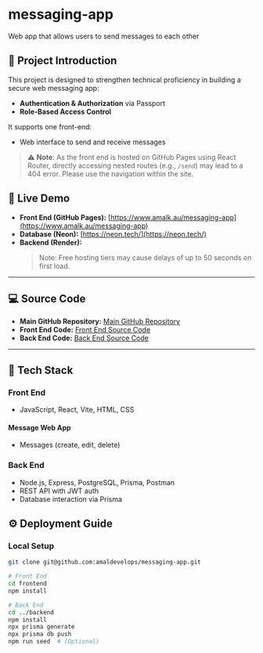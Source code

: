 # messaging-app

Web app that allows users to send messages to each other

## 📘 Project Introduction

This project is designed to strengthen technical proficiency in building a secure web messaging app:

- **Authentication & Authorization** via Passport
- **Role-Based Access Control**

It supports one front-end:

- Web interface to send and receive messages

> ⚠️ **Note**: As the front end is hosted on GitHub Pages using React Router, directly accessing nested routes (e.g., `/send`) may lead to a 404 error. Please use the navigation within the site.

## 🚀 Live Demo

- **Front End (GitHub Pages):** [https://www.amalk.au/messaging-app](https://www.amalk.au/messaging-app)
- **Database (Neon):** [https://neon.tech/](https://neon.tech/)
- **Backend (Render):** []()
  > Note: Free hosting tiers may cause delays of up to 50 seconds on first load.

---

## 💻 Source Code

- **Main GitHub Repository:** [Main GitHub Repository](https://github.com/amaldevelops/messaging-app)
- **Front End Code:** [Front End Source Code](https://github.com/amaldevelops/messaging-app/tree/main/frontend)
- **Back End Code:** [Back End Source Code](https://github.com/amaldevelops/messaging-app/tree/main/backend)

---

## 🧱 Tech Stack

### Front End

- JavaScript, React, Vite, HTML, CSS

#### Message Web App

- Messages (create, edit, delete)

### Back End

- Node.js, Express, PostgreSQL, Prisma, Postman
- REST API with JWT auth
- Database interaction via Prisma

## ⚙️ Deployment Guide

### Local Setup

```bash
git clone git@github.com:amaldevelops/messaging-app.git

# Front End
cd frontend
npm install

# Back End
cd ../backend
npm install
npx prisma generate
npx prisma db push
npm run seed  # (Optional)
```